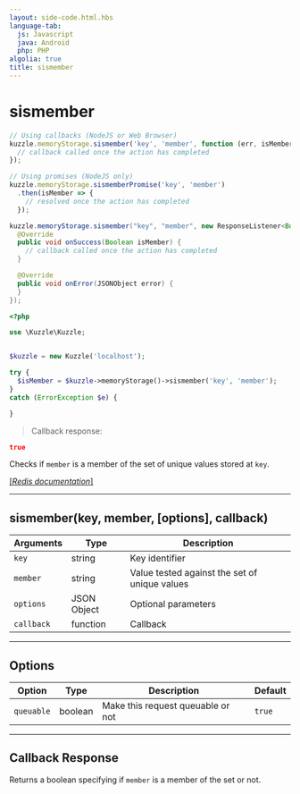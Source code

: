 ```yaml
---
layout: side-code.html.hbs
language-tab:
  js: Javascript
  java: Android
  php: PHP
algolia: true
title: sismember
---
```


# sismember

```js
// Using callbacks (NodeJS or Web Browser)
kuzzle.memoryStorage.sismember('key', 'member', function (err, isMember) {
  // callback called once the action has completed
});

// Using promises (NodeJS only)
kuzzle.memoryStorage.sismemberPromise('key', 'member')
  .then(isMember => {
    // resolved once the action has completed
  });
```

```java
kuzzle.memoryStorage.sismember("key", "member", new ResponseListener<Boolean>() {
  @Override
  public void onSuccess(Boolean isMember) {
    // callback called once the action has completed
  }

  @Override
  public void onError(JSONObject error) {
  }
});
```

```php
<?php

use \Kuzzle\Kuzzle;


$kuzzle = new Kuzzle('localhost');

try {
  $isMember = $kuzzle->memoryStorage()->sismember('key', 'member');
}
catch (ErrorException $e) {

}
```

> Callback response:

```json
true
```

Checks if `member` is a member of the set of unique values stored at `key`.

[[_Redis documentation_]](https://redis.io/commands/sismember)

---

## sismember(key, member, [options], callback)

| Arguments | Type | Description |
|---------------|---------|----------------------------------------|
| `key` | string | Key identifier |
| `member` | string | Value tested against the set of unique values |
| `options` | JSON Object | Optional parameters |
| `callback` | function | Callback |

---

## Options

| Option | Type | Description | Default |
|---------------|---------|----------------------------------------|---------|
| `queuable` | boolean | Make this request queuable or not  | `true` |


---

## Callback Response

Returns a boolean specifying if `member` is a member of the set or not.


